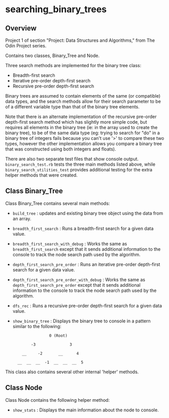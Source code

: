 # searching_binary_trees

## Overview
Project 1 of section "Project: Data Structures and Algorithms," from The Odin Project series.  

Contains two classes, Binary_Tree and Node.

Three search methods are implemented for the binary tree class:

* Breadth-first search
* Iterative pre-order depth-first search
* Recursive pre-order depth-first search

Binary trees are assumed to contain elements of the same (or compatible) data types, and the search methods allow for their search parameter to be of a different variable type than that of the binary tree elements.

Note that there is an alternate implementation of the recursive pre-order depth-first search method which has slightly more simple code, but requires all elements in the binary tree (ie: in the array used to create the binary tree), to be of the same data type (eg: trying to search for "do" in a binary tree of integers fails because you can't use '>' to compare these two types, however the other implementation allows you compare a binary tree that was constructed using both integers and floats).

There are also two separate test files that show console output.  `binary_search_test.rb` tests the three main methods listed above, while `binary_search_utilities_test` provides additional testing for the extra helper methods that were created.

## Class Binary_Tree

Class Binary_Tree contains several main methods:

* `build_tree` : updates and existing binary tree object using the data from an array.

* `breadth_first_search` : Runs a breadth-first search for a given data value.

* `breadth_first_search_with_debug` : Works the same as `breadth_first_search` except that it sends additional information to the console to track the node search path used by the algorithm.

* `depth_first_search_pre_order` : Runs an iterative pre-order depth-first search for a given data value.

* `depth_first_search_pre_order_with_debug` : Works the same as `depth_first_search_pre_order` except that it sends additional information to the console to track the node search path used by the algorithm.

* `dfs_rec` : Runs a recursive pre-order depth-first search for a given data value.

* `show_binary_tree` : Displays the binary tree to console in a pattern similar to the following:

                      0 (Root)

              -3               3

          __     -2       __      4

        __  __  __  -1  __  __  __  5


This class also contains several other internal 'helper' methods.  

## Class Node

Class Node contains the following helper method:

* `show_stats` : Displays the main information about the node to console.
